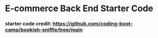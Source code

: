 # E-commerce Back End Starter Code

### starter code credit: https://github.com/coding-boot-camp/bookish-sniffle/tree/main